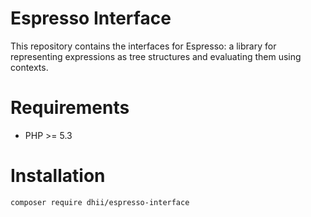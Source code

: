# Espresso Interface

This repository contains the interfaces for Espresso: a library for representing expressions as tree structures and evaluating them using contexts.

# Requirements

* PHP >= 5.3

# Installation

```
composer require dhii/espresso-interface
```

